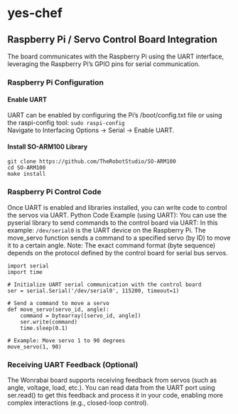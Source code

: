 # yes-chef



## Raspberry Pi / Servo Control Board Integration 

The board communicates with the Raspberry Pi using the UART interface, leveraging the Raspberry Pi’s GPIO pins for serial communication. 

### Raspberry Pi Configuration

#### Enable UART 
UART can be enabled by configuring the Pi’s /boot/config.txt file or using the raspi-config tool: `sudo raspi-config`  
Navigate to Interfacing Options → Serial → Enable UART.

#### Install SO-ARM100 Library 
```
git clone https://github.com/TheRobotStudio/SO-ARM100
cd SO-ARM100
make install
```

### Raspberry Pi Control Code 
Once UART is enabled and libraries installed, you can write code to control the servos via UART.
Python Code Example (using UART): You can use the pyserial library to send commands to the control board via UART:
In this example:
`/dev/serial0` is the UART device on the Raspberry Pi.
The move_servo function sends a command to a specified servo (by ID) to move it to a certain angle.
Note: The exact command format (byte sequence) depends on the protocol defined by the control board for serial bus servos.
```
import serial
import time

# Initialize UART serial communication with the control board
ser = serial.Serial('/dev/serial0', 115200, timeout=1)

# Send a command to move a servo
def move_servo(servo_id, angle):
    command = bytearray([servo_id, angle])
    ser.write(command)
    time.sleep(0.1)

# Example: Move servo 1 to 90 degrees
move_servo(1, 90)
```

### Receiving UART Feedback (Optional)
The Wonrabai board supports receiving feedback from servos (such as angle, voltage, load, etc.). You can read data from the UART port using ser.read() to get this feedback and process it in your code, enabling more complex interactions (e.g., closed-loop control).  



